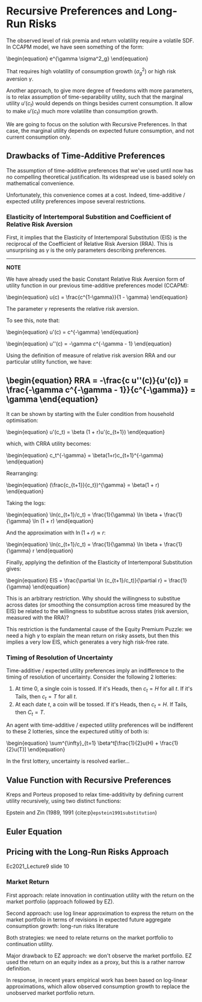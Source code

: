 # Recursive Preferences and Long-Run Risks

The observed level of risk premia and return volatility require a volatile SDF. In CCAPM model, we have seen something of the form:

\begin{equation}
e^{\gamma \sigma^2_g} 
\end{equation}

That requires high volatility of consumption growth ($\sigma^2_g$) or high risk aversion $\gamma$.

Another approach, to give more degree of freedoms with more parameters, is to relax assumption of time-separability utility, such that the marginal utility $u'(c_t)$ would depends on things besides current consumption. It allow to make $u'(c_t)$ much more volatilite than consumption growth. 

We are going to focus on the solution with Recursive Preferences. In that case, the marginal utility depends on expected future consumption, and not current consumption only.

## Drawbacks of Time-Additive Preferences

The assumption of time-additive preferences that we've used until now has no compelling theoretical justification. Its widespread use is based solely on mathematical convenience.

Unfortunately, this convenience comes at a cost. Indeed, time-additive / expected utility preferences impose several restrictions.

### Elasticity of Intertemporal Substition and Coefficient of Relative Risk Aversion

First, it implies that the Elasticity of Intertemporal Substitution (EIS) is the reciprocal of the Coefficient of Relative Risk Aversion (RRA). This is unsurprising as $\gamma$ is the only parameters describing preferences.


---
**NOTE**

We have already used the basic Constant Relative Risk Aversion form of utility function in our previous time-additive preferences model (CCAPM):

\begin{equation}
u(c) = \frac{c^{1-\gamma}}{1 - \gamma}
\end{equation}

The parameter $\gamma$ represents the relative risk aversion.

To see this, note that:

\begin{equation}
u'(c) = c^{-\gamma}
\end{equation}

\begin{equation}
u''(c) = -\gamma c^{-\gamma - 1}
\end{equation}

Using the definition of measure of relative risk aversion RRA and our particular utility function, we have:

\begin{equation}
RRA = -\frac{c u''(c)}{u'(c)} = \frac{-\gamma c^{-\gamma - 1}}{c^{-\gamma}} = \gamma
\end{equation}
---

It can be shown by starting with the Euler condition from household optimisation:

\begin{equation}
u'(c_t) = \beta (1 + r)u'(c_{t+1})
\end{equation}

which, with CRRA utility becomes:

\begin{equation}
c_t^{-\gamma} = \beta(1+r)c_{t+1}^{-\gamma}
\end{equation}

Rearranging:

\begin{equation}
(\frac{c_{t+1}}{c_t})^{\gamma} = \beta(1 + r)
\end{equation}

Taking the logs:

\begin{equation}
\ln(c_{t+1}/c_t) = \frac{1}{\gamma} \ln \beta + \frac{1}{\gamma} \ln (1 + r)
\end{equation}

And the approximation with $\ln(1 + r) \approx r$:

\begin{equation}
\ln(c_{t+1}/c_t) = \frac{1}{\gamma} \ln \beta + \frac{1}{\gamma} r
\end{equation}

Finally, applying the definition of the Elasticity of Intertemporal Substitution gives:

\begin{equation}
EIS = \frac{\partial \ln (c_{t+1}/c_t)}{\partial r} = \frac{1}{\gamma}
\end{equation}

This is an arbitrary restriction. Why should the willingness to substitue across dates (or smoothing the consumption across time measured by the EIS) be related to the willingness to substitue across states (risk aversion, measured with the RRA)?

This restriction is the fundamental cause of the Equity Premium Puzzle: we need a high $\gamma$ to explain the mean return on risky assets, but then this implies a very low EIS, which generates a very high risk-free rate.

### Timing of Resolution of Uncertainty

Time-additive / expected utility preferences imply an indifference to the timing of resolution of uncertainty. Consider the following 2 lotteries:

1. At time 0, a single coin is tossed. If it's Heads, then $c_t = H$ for all $t$. If it's Tails, then $c_t = T$ for all $t$.
2. At each date $t$, a coin will be tossed. If it's Heads, then $c_t = H$. If Tails, then $C_t = T$.

An agent with time-additive / expected utility preferences will be indifferent to these 2 lotteries, since the expectured utiltiy of both is:

\begin{equation}
\sum^{\infty}_{t=1} \beta^t[\frac{1}{2}u(H) + \frac{1}{2}u(T)]
\end{equation}

In the first lottery, uncertainty is resolved earlier... 

## Value Function with Recursive Preferences

Kreps and Porteus proposed to relax time-additivity by defining current utility recursively, using two distinct functions:

Epstein and Zin (1989, 1991 {cite:p}`epstein1991substitution`) 

## Euler Equation

## Pricing with the Long-Run Risks Approach

Ec2021_Lecture9 slide 10


### Market Return 

First approach: relate innovation in continuation utility with the return on the market portfolio (approach followed by EZ).

Second approach: use log linear approximation to express the return on the market portfolio in terms of revisions in expected future aggregate consumption growth: long-run risks literature

Both strategies: we need to relate returns on the market portfolio to continuation utility. 

Major drawback to EZ approach: we don't observe the market portfolio. EZ used the return on an equity index as a proxy, but this is a rather narrow definition.

In response, in recent years empirical work has been based on log-linear approximations, which allow observed consumption growth to replace the unobserved market portfolio return.


